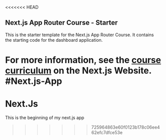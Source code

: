 <<<<<<< HEAD
## Next.js App Router Course - Starter

This is the starter template for the Next.js App Router Course. It contains the starting code for the dashboard application.

For more information, see the [course curriculum](https://nextjs.org/learn) on the Next.js Website.
#Next.js-App
=======
# Next.Js
This is the beginning of my next.js app
>>>>>>> 725964863e60f0123b178c06ee462efc7dfce53e
